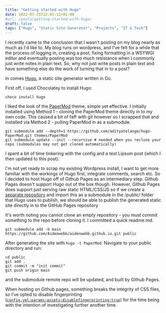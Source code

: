 ```yaml
---
title: "Getting started with Hugo"
date: 2022-07-25T22:01:11+01:00
#url: /posts/getting-started-with-hugo/
draft: false
tags: ["Hugo", "Static Site Generator", "Projects", "IT & Tech"]
---
```


I recently came to the conclusion that I wasn't posting on my blog nearly as much as I'd like to. My blog runs on wordpress, and I've felt for a while that the process of logging in, creating a post, fixing formatting in a WSYWGI editor and eventually posting was too much resistance when I commonly just write notes in plain text. So, why not just write posts in plain text and have something else do the work of turning that in to a post?

In comes [Hugo](https://gohugo.io/), a static site generator written in Go.

First off, I used Chocolatey to install Hugo:
```
choco install hugo
```

I liked the look of the [PaperMod](https://adityatelange.github.io/hugo-PaperMod/posts/papermod/papermod-installation/) theme, simple yet effective. I initially installed using Method 1 - cloning the PaperMod theme directly in to my own code. This caused a bit of faff with git however so I scrapped that and installed via Method 2 - pulling PaperMod in as a submodule.

```
git submodule add --depth=1 https://github.com/adityatelange/hugo-PaperMod.git themes/PaperMod
git submodule update --init --recursive # needed when you reclone your repo (submodules may not get cloned automatically)
```

I spent a bit of time tinkering with the config and a test Lipsum post (which I then updated to this post).

I'm not yet ready to scrap my existing Wordpress install, I want to get more familiar with the workings of Hugo first, integrate comments, search etc. So I decided to host Hugo off of Github Pages as an intermediary step. Github Pages doesn't support Hugo out of the box though. However, Github Pages does support just serving raw static HTML/CSS/JS so if we create a [separate repository](https://github.com/Aidenwebb/aidenwebb.github.io) and import this as a submodule in the /public/ folder that Hugo uses to publish, we should be able to publish the generated static site directly in to the GitHub Pages repository

It's worth noting you cannot clone an empty repository - you must commit something to the repo before cloning it. I committed a quick readme.md.

```
git submodule add -b main https://github.com/Aidenwebb/aidenwebb.github.io.git public
```

After generating the site with ```hugo -t PaperMod```:
Navigate to your public directory and run:
```
cd public
git add .
git commit -m "init commit"
git push origin main
```
and the submodule remote repo will be updated, and built by Github Pages.

When hosting on Github pages, something breaks the integrity of CSS files, so I've opted to disable fingerprinting ([`config.yml:params:assets:disablefingerprinting:true`](https://github.com/Aidenwebb/aidenwebb-com-blog-code/blob/main/blog/config.yml)) for the time being with the intention of investigating further another time.


